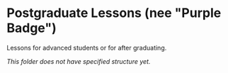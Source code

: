 # Postgraduate Lessons (nee "Purple Badge")

Lessons for advanced students or for after graduating.

*This folder does not have specified structure yet.*